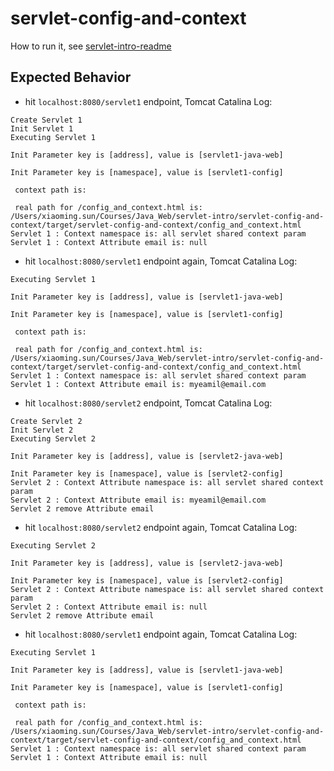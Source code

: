 # servlet-config-and-context

How to run it, see [servlet-intro-readme](https://github.com/rsun07/Java_Web/tree/master/servlet-intro#how-to-run-it)

## Expected Behavior
- hit `localhost:8080/servlet1` endpoint, Tomcat Catalina Log:
```
Create Servlet 1
Init Servlet 1
Executing Servlet 1

Init Parameter key is [address], value is [servlet1-java-web]

Init Parameter key is [namespace], value is [servlet1-config]

 context path is: 

 real path for /config_and_context.html is: /Users/xiaoming.sun/Courses/Java_Web/servlet-intro/servlet-config-and-context/target/servlet-config-and-context/config_and_context.html
Servlet 1 : Context namespace is: all servlet shared context param
Servlet 1 : Context Attribute email is: null
```
- hit `localhost:8080/servlet1` endpoint again, Tomcat Catalina Log:
```
Executing Servlet 1

Init Parameter key is [address], value is [servlet1-java-web]

Init Parameter key is [namespace], value is [servlet1-config]

 context path is: 

 real path for /config_and_context.html is: /Users/xiaoming.sun/Courses/Java_Web/servlet-intro/servlet-config-and-context/target/servlet-config-and-context/config_and_context.html
Servlet 1 : Context namespace is: all servlet shared context param
Servlet 1 : Context Attribute email is: myeamil@email.com
```
- hit `localhost:8080/servlet2` endpoint, Tomcat Catalina Log:
```
Create Servlet 2
Init Servlet 2
Executing Servlet 2

Init Parameter key is [address], value is [servlet2-java-web]

Init Parameter key is [namespace], value is [servlet2-config]
Servlet 2 : Context Attribute namespace is: all servlet shared context param
Servlet 2 : Context Attribute email is: myeamil@email.com
Servlet 2 remove Attribute email
```
- hit `localhost:8080/servlet2` endpoint again, Tomcat Catalina Log:
```
Executing Servlet 2

Init Parameter key is [address], value is [servlet2-java-web]

Init Parameter key is [namespace], value is [servlet2-config]
Servlet 2 : Context Attribute namespace is: all servlet shared context param
Servlet 2 : Context Attribute email is: null
Servlet 2 remove Attribute email
```
- hit `localhost:8080/servlet1` endpoint again, Tomcat Catalina Log:
```
Executing Servlet 1

Init Parameter key is [address], value is [servlet1-java-web]

Init Parameter key is [namespace], value is [servlet1-config]

 context path is: 

 real path for /config_and_context.html is: /Users/xiaoming.sun/Courses/Java_Web/servlet-intro/servlet-config-and-context/target/servlet-config-and-context/config_and_context.html
Servlet 1 : Context namespace is: all servlet shared context param
Servlet 1 : Context Attribute email is: null
```

